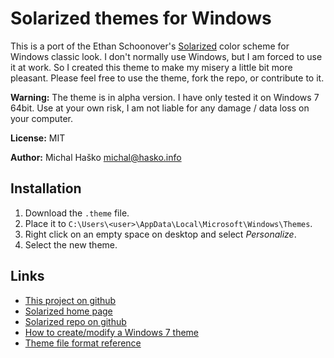 # Solarized themes for Windows

This is a port of the Ethan Schoonover's
[Solarized](http://ethanschoonover.com/solarized) color scheme for Windows
classic look. I don't normally use Windows, but I am forced to use it at work.
So I created this theme to make my misery a little bit more pleasant. Please
feel free to use the theme, fork the repo, or contribute to it.

**Warning:**
The theme is in alpha version. I have only tested it on Windows 7 64bit. Use
at your own risk, I am not liable for any damage / data loss on your computer.

**License:** MIT

**Author:** Michal Haško <michal@hasko.info>

## Installation

1. Download the `.theme` file.
1. Place it to `C:\Users\<user>\AppData\Local\Microsoft\Windows\Themes`.
1. Right click on an empty space on desktop and select *Personalize*.
1. Select the new theme.

## Links
* [This project on github](https://github.com/michalhasko/windows-themes-solarized)
* [Solarized home page](http://ethanschoonover.com/solarized)
* [Solarized repo on github](https://github.com/altercation/solarized)
* [How to create/modify a Windows 7 theme](http://www.sevenforums.com/tutorials/280-theme-change-save.html)
* [Theme file format reference](https://msdn.microsoft.com/en-us/library/bb773190(VS.85).aspx)
